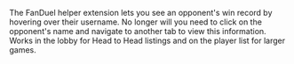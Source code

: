 The FanDuel helper extension lets you see an opponent's win record by hovering over their username.  No longer will you need to click on the opponent's name and navigate to another tab to view this information.  Works in the lobby for Head to Head listings and on the player list for larger games.  
